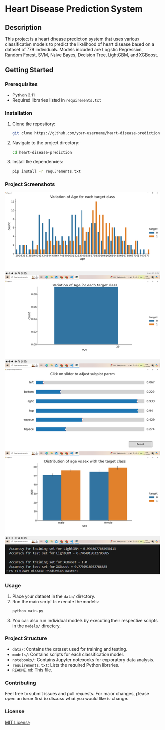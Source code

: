 # Heart Disease Prediction System

## Description
This project is a heart disease prediction system that uses various classification models to predict the likelihood of heart disease based on a dataset of 779 individuals. Models included are Logistic Regression, Random Forest, SVM, Naive Bayes, Decision Tree, LightGBM, and XGBoost.

## Getting Started

### Prerequisites
- Python 3.11
- Required libraries listed in `requirements.txt`

### Installation
1. Clone the repository:
    ```sh
    git clone https://github.com/your-username/heart-disease-prediction.git
    ```
2. Navigate to the project directory:
    ```sh
    cd heart-disease-prediction
    ```
3. Install the dependencies:
    ```sh
    pip install -r requirements.txt
    ```
### Project Screenshots
![Variation of Age for each target class](https://github.com/Payal-Sinha09/Heart-Disease-Prediction/blob/master/image/Screenshot%20(163).png)
![Variation of Age for each target class](https://github.com/Payal-Sinha09/Heart-Disease-Prediction/blob/master/image/Screenshot%20(164).png)
![Subplot Configuration Tool](https://github.com/Payal-Sinha09/Heart-Disease-Prediction/blob/master/image/Screenshot%20(165).png)
![Distrubution of Age vs. Sex with the target class](https://github.com/Payal-Sinha09/Heart-Disease-Prediction/blob/master/image/Screenshot%20(166).png)
![Accuracy of training set](https://github.com/Payal-Sinha09/Heart-Disease-Prediction/blob/master/image/Screenshot%202024-10-01%20185236.png)
### Usage
1. Place your dataset in the `data/` directory.
2. Run the main script to execute the models:
    ```sh
    python main.py
    ```
3. You can also run individual models by executing their respective scripts in the `models/` directory.

### Project Structure
- `data/`: Contains the dataset used for training and testing.
- `models/`: Contains scripts for each classification model.
- `notebooks/`: Contains Jupyter notebooks for exploratory data analysis.
- `requirements.txt`: Lists the required Python libraries.
- `README.md`: This file.

### Contributing
Feel free to submit issues and pull requests. For major changes, please open an issue first to discuss what you would like to change.

### License
[MIT License](LICENSE)
